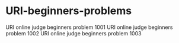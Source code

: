 # URI-beginners-problems
URI online judge beginners problem 1001
URI online judge beginners problem 1002
URI online judge beginners problem 1003
